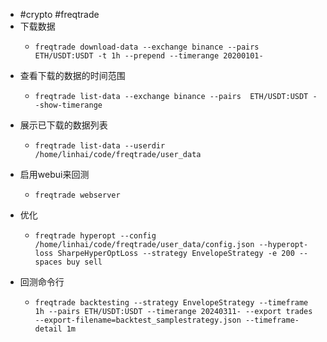 - #crypto #freqtrade
- 下载数据
	- ```
	  freqtrade download-data --exchange binance --pairs  ETH/USDT:USDT -t 1h --prepend --timerange 20200101-
	  ```
- 查看下载的数据的时间范围
	- ```
	  freqtrade list-data --exchange binance --pairs  ETH/USDT:USDT --show-timerange
	  ```
- 展示已下载的数据列表
	- ```
	  freqtrade list-data --userdir /home/linhai/code/freqtrade/user_data
	  ```
- 启用webui来回测
	- ```
	  freqtrade webserver
	  ```
- 优化
	- ```
	  freqtrade hyperopt --config /home/linhai/code/freqtrade/user_data/config.json --hyperopt-loss SharpeHyperOptLoss --strategy EnvelopeStrategy -e 200 --spaces buy sell
	  ```
- 回测命令行
	- ```
	  freqtrade backtesting --strategy EnvelopeStrategy --timeframe 1h --pairs ETH/USDT:USDT --timerange 20240311- --export trades --export-filename=backtest_samplestrategy.json --timeframe-detail 1m
	  ```